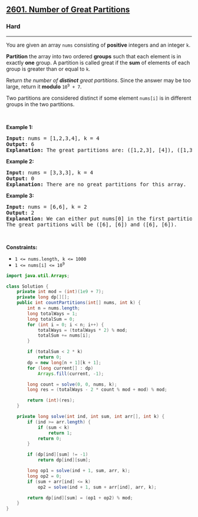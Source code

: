 <h2><a href="https://leetcode.com/problems/number-of-great-partitions">2601. Number of Great Partitions</a></h2><h3>Hard</h3><hr><p>You are given an array <code>nums</code> consisting of <strong>positive</strong> integers and an integer <code>k</code>.</p>

<p><strong>Partition</strong> the array into two ordered <strong>groups</strong> such that each element is in exactly <strong>one</strong> group. A partition is called great if the <strong>sum</strong> of elements of each group is greater than or equal to <code>k</code>.</p>

<p>Return <em>the number of <strong>distinct</strong> great partitions</em>. Since the answer may be too large, return it <strong>modulo</strong> <code>10<sup>9</sup> + 7</code>.</p>

<p>Two partitions are considered distinct if some element <code>nums[i]</code> is in different groups in the two partitions.</p>

<p>&nbsp;</p>
<p><strong class="example">Example 1:</strong></p>

<pre>
<strong>Input:</strong> nums = [1,2,3,4], k = 4
<strong>Output:</strong> 6
<strong>Explanation:</strong> The great partitions are: ([1,2,3], [4]), ([1,3], [2,4]), ([1,4], [2,3]), ([2,3], [1,4]), ([2,4], [1,3]) and ([4], [1,2,3]).
</pre>

<p><strong class="example">Example 2:</strong></p>

<pre>
<strong>Input:</strong> nums = [3,3,3], k = 4
<strong>Output:</strong> 0
<strong>Explanation:</strong> There are no great partitions for this array.
</pre>

<p><strong class="example">Example 3:</strong></p>

<pre>
<strong>Input:</strong> nums = [6,6], k = 2
<strong>Output:</strong> 2
<strong>Explanation:</strong> We can either put nums[0] in the first partition or in the second partition.
The great partitions will be ([6], [6]) and ([6], [6]).
</pre>

<p>&nbsp;</p>
<p><strong>Constraints:</strong></p>

<ul>
	<li><code>1 &lt;= nums.length, k &lt;= 1000</code></li>
	<li><code>1 &lt;= nums[i] &lt;= 10<sup>9</sup></code></li>
</ul>

```java
import java.util.Arrays;

class Solution {
    private int mod = (int)(1e9 + 7);
    private long dp[][];
    public int countPartitions(int[] nums, int k) {
        int n = nums.length;
        long totalWays = 1;
        long totalSum = 0;
        for (int i = 0; i < n; i++) {
            totalWays = (totalWays * 2) % mod;
            totalSum += nums[i];
        }

        if (totalSum < 2 * k)
            return 0;
        dp = new long[n + 1][k + 1];
        for (long current[] : dp)
            Arrays.fill(current, -1);

        long count = solve(0, 0, nums, k);
        long res = (totalWays - 2 * count % mod + mod) % mod;

        return (int)(res);
    }

    private long solve(int ind, int sum, int arr[], int k) {
        if (ind >= arr.length) {
            if (sum < k)
                return 1;
            return 0;
        }

        if (dp[ind][sum] != -1)
            return dp[ind][sum];

        long op1 = solve(ind + 1, sum, arr, k);
        long op2 = 0;
        if (sum + arr[ind] <= k)
            op2 = solve(ind + 1, sum + arr[ind], arr, k);

        return dp[ind][sum] = (op1 + op2) % mod;
    }
}
```
